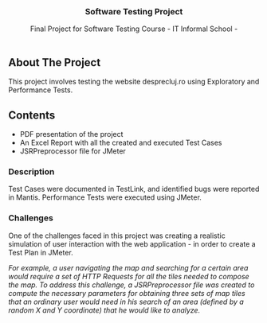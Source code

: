 
<br/>
<p align="center">
  <h3 align="center">Software Testing Project</h3>

  <p align="center">
    Final Project for Software Testing Course - IT Informal School -
    <br/>
    <br/>
  </p>
</p>



## About The Project

This project involves testing the website desprecluj.ro using Exploratory and Performance Tests.


## Contents

* PDF presentation of the project
* An Excel Report with all the created and executed Test Cases 
* JSRPreprocessor file for JMeter 


### Description

Test Cases were documented in TestLink, and identified bugs were reported in Mantis. 
Performance Tests were executed using JMeter.


### Challenges 

One of the challenges faced in this project was creating a realistic simulation of user interaction with the web application - in order to create a Test Plan in JMeter.

*For example, a user navigating the map and searching for a certain area would require a set of HTTP Requests for all the tiles needed to compose the map. To address this challenge, a JSRPreprocessor file was created to compute the necessary parameters for obtaining three sets of map tiles that an ordinary user would need in his search of an area (defined by a random X and Y coordinate) that he would like to analyze.*
